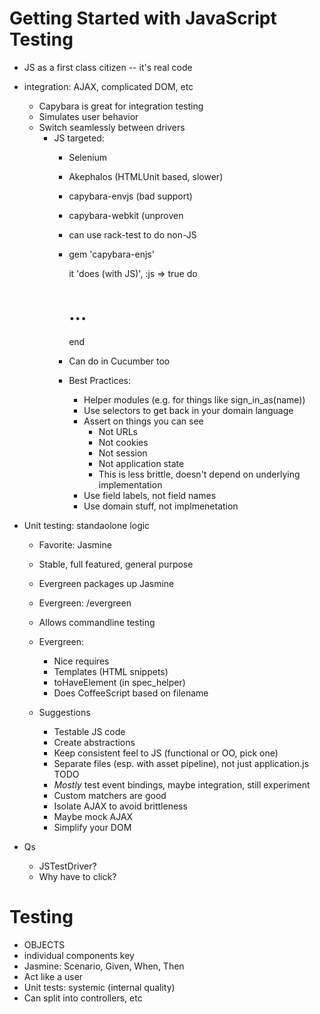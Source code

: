 Getting Started with JavaScript Testing
=======================================

* JS as a first class citizen -- it's real code

* integration: AJAX, complicated DOM, etc
  * Capybara is great for integration testing
  * Simulates user behavior
  * Switch seamlessly between drivers
    * JS targeted:
      * Selenium
      * Akephalos (HTMLUnit based, slower)
      * capybara-envjs (bad support)
      * capybara-webkit (unproven

      * can use rack-test to do non-JS

      * gem 'capybara-enjs'

        it 'does (with JS)', :js => true do
          # ...
        end
      
      * Can do in Cucumber too

      * Best Practices:
        * Helper modules (e.g. for things like sign_in_as(name))
        * Use selectors to get back in your domain language
        * Assert on things you can see
          * Not URLs
          * Not cookies
          * Not session
          * Not application state
          * This is less brittle, doesn't depend on underlying implementation
        * Use field labels, not field names
        * Use domain stuff, not implmenetation
* Unit testing: standaolone logic
  * Favorite: Jasmine
  * Stable, full featured, general purpose
  * Evergreen packages up Jasmine
  * Evergreen: /evergreen
  * Allows commandline testing
  * Evergreen:
    * Nice requires
    * Templates (HTML snippets)
    * toHaveElement (in spec_helper)
    * Does CoffeeScript based on filename

  * Suggestions
    * Testable JS code
    * Create abstractions
    * Keep consistent feel to JS (functional or OO, pick one)
    * Separate files (esp. with asset pipeline), not just application.js TODO
    * *Mostly* test event bindings, maybe integration, still experiment
    * Custom matchers are good
    * Isolate AJAX to avoid brittleness
    * Maybe mock AJAX
    * Simplify your DOM

* Qs
  * JSTestDriver?
  * Why have to click?


Testing
=======

* OBJECTS
* individual components key
* Jasmine: Scenario, Given, When, Then
* Act like a user
* Unit tests: systemic (internal quality)
* Can split into controllers, etc

